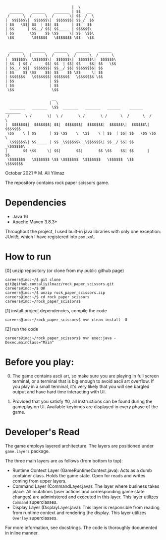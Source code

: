 ``````                               __       
                              |  \      
  ______    ______    _______ | $$   __ 
 /      \  /      \  /       \| $$  /  \
|  $$$$$$\|  $$$$$$\|  $$$$$$$| $$_/  $$
| $$   \$$| $$  | $$| $$      | $$   $$ 
| $$      | $$__/ $$| $$_____ | $$$$$$\ 
| $$       \$$    $$ \$$     \| $$  \$$\
 \$$        \$$$$$$   \$$$$$$$ \$$   \$$
                                        

  ______    ______    ______    ______    ______  
 /      \  |      \  /      \  /      \  /      \ 
|  $$$$$$\  \$$$$$$\|  $$$$$$\|  $$$$$$\|  $$$$$$\
| $$  | $$ /      $$| $$  | $$| $$    $$| $$   \$$
| $$__/ $$|  $$$$$$$| $$__/ $$| $$$$$$$$| $$      
| $$    $$ \$$    $$| $$    $$ \$$     \| $$      
| $$$$$$$   \$$$$$$$| $$$$$$$   \$$$$$$$ \$$      
| $$                | $$                          
| $$                | $$                          
 \$$                 \$$                          

                     __                                                   
                    |  \                                                  
  _______   _______  \$$  _______   _______   ______    ______    _______ 
 /       \ /       \|  \ /       \ /       \ /      \  /      \  /       \
|  $$$$$$$|  $$$$$$$| $$|  $$$$$$$|  $$$$$$$|  $$$$$$\|  $$$$$$\|  $$$$$$$
 \$$    \ | $$      | $$ \$$    \  \$$    \ | $$  | $$| $$   \$$ \$$    \ 
 _\$$$$$$\| $$_____ | $$ _\$$$$$$\ _\$$$$$$\| $$__/ $$| $$       _\$$$$$$\
|       $$ \$$     \| $$|       $$|       $$ \$$    $$| $$      |       $$
 \$$$$$$$   \$$$$$$$ \$$ \$$$$$$$  \$$$$$$$   \$$$$$$  \$$       \$$$$$$$                                

``````


October 2021 ®
M. Ali Yilmaz

The repository contains rock paper scissors game.



# Dependencies

* Java 16
* Apache Maven 3.8.3+ 

Throughout the project, I used built-in java libraries with only one exception: JUnit5, which I have registered into `pom.xml`.

# How to run


[0] unzip repository (or clone from my public github page)

```
careers@imc:~/$ git clone git@github.com:aliyilmazz/rock_paper_scissors.git
careers@imc:~/$ OR
careers@imc:~/$ unzip rock_paper_scissors.zip
careers@imc:~/$ cd rock_paper_scissors
careers@imc:~/rock_paper_scissors$
```


[1] install project dependencies, compile the code 

```aidl
careers@imc:~/rock_paper_scissors$ mvn clean install -U
```

[2] run the code
```aidl
careers@imc:~/rock_paper_scissors$ mvn exec:java -Dexec.mainClass="Main"
```



# Before you play:

0. The game contains ascii art, so make sure you are playing in full screen terminal, or a terminal that is big enough to avoid ascii art overflow.
If you play in a small terminal, it's very likely that you will see bargled output and have hard time interacting with UI.


1. Provided that you satisfy #0, all instructions can be found during the gameplay on UI. Available keybinds are displayed in every phase of the game.



# Developer's Read

The game employs layered architecture. The layers are positioned under `game.layers` package.

The three main layers are as follows (from bottom to top):
* Runtime Context Layer (GameRuntimeContext.java): Acts as a dumb container class. Holds the game state. Open for reads and writes coming from upper layers.
* Command Layer (CommandLayer.java): The layer where business takes place. All mutations (user actions and corresponding game state changes) are administered and executed in this layer. This layer utilizes `Command` superclasses. 
* Display Layer (DisplayLayer.java): This layer is responsible from reading from runtime context and rendering the display. This layer utilizes `Overlay` superclasses.  

For more information, see docstrings. The code is thoroughly documented in inline manner.